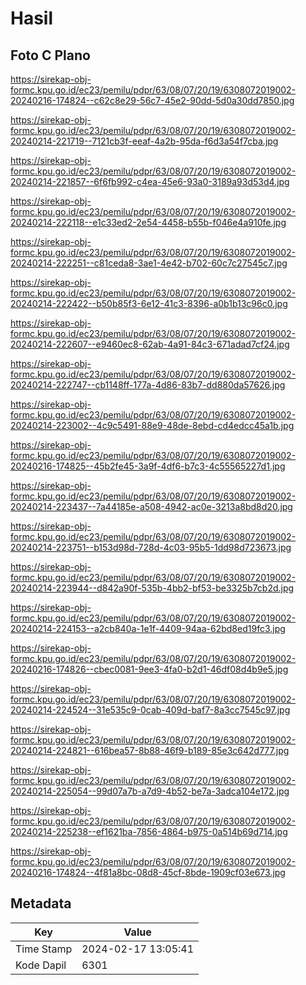 # Hasil

## Foto C Plano

https://sirekap-obj-formc.kpu.go.id/ec23/pemilu/pdpr/63/08/07/20/19/6308072019002-20240216-174824--c62c8e29-56c7-45e2-90dd-5d0a30dd7850.jpg

https://sirekap-obj-formc.kpu.go.id/ec23/pemilu/pdpr/63/08/07/20/19/6308072019002-20240214-221719--7121cb3f-eeaf-4a2b-95da-f6d3a54f7cba.jpg

https://sirekap-obj-formc.kpu.go.id/ec23/pemilu/pdpr/63/08/07/20/19/6308072019002-20240214-221857--6f6fb992-c4ea-45e6-93a0-3189a93d53d4.jpg

https://sirekap-obj-formc.kpu.go.id/ec23/pemilu/pdpr/63/08/07/20/19/6308072019002-20240214-222118--e1c33ed2-2e54-4458-b55b-f046e4a910fe.jpg

https://sirekap-obj-formc.kpu.go.id/ec23/pemilu/pdpr/63/08/07/20/19/6308072019002-20240214-222251--c81ceda8-3ae1-4e42-b702-60c7c27545c7.jpg

https://sirekap-obj-formc.kpu.go.id/ec23/pemilu/pdpr/63/08/07/20/19/6308072019002-20240214-222422--b50b85f3-6e12-41c3-8396-a0b1b13c96c0.jpg

https://sirekap-obj-formc.kpu.go.id/ec23/pemilu/pdpr/63/08/07/20/19/6308072019002-20240214-222607--e9460ec8-62ab-4a91-84c3-671adad7cf24.jpg

https://sirekap-obj-formc.kpu.go.id/ec23/pemilu/pdpr/63/08/07/20/19/6308072019002-20240214-222747--cb1148ff-177a-4d86-83b7-dd880da57626.jpg

https://sirekap-obj-formc.kpu.go.id/ec23/pemilu/pdpr/63/08/07/20/19/6308072019002-20240214-223002--4c9c5491-88e9-48de-8ebd-cd4edcc45a1b.jpg

https://sirekap-obj-formc.kpu.go.id/ec23/pemilu/pdpr/63/08/07/20/19/6308072019002-20240216-174825--45b2fe45-3a9f-4df6-b7c3-4c55565227d1.jpg

https://sirekap-obj-formc.kpu.go.id/ec23/pemilu/pdpr/63/08/07/20/19/6308072019002-20240214-223437--7a44185e-a508-4942-ac0e-3213a8bd8d20.jpg

https://sirekap-obj-formc.kpu.go.id/ec23/pemilu/pdpr/63/08/07/20/19/6308072019002-20240214-223751--b153d98d-728d-4c03-95b5-1dd98d723673.jpg

https://sirekap-obj-formc.kpu.go.id/ec23/pemilu/pdpr/63/08/07/20/19/6308072019002-20240214-223944--d842a90f-535b-4bb2-bf53-be3325b7cb2d.jpg

https://sirekap-obj-formc.kpu.go.id/ec23/pemilu/pdpr/63/08/07/20/19/6308072019002-20240214-224153--a2cb840a-1e1f-4409-94aa-62bd8ed19fc3.jpg

https://sirekap-obj-formc.kpu.go.id/ec23/pemilu/pdpr/63/08/07/20/19/6308072019002-20240216-174826--cbec0081-9ee3-4fa0-b2d1-46df08d4b9e5.jpg

https://sirekap-obj-formc.kpu.go.id/ec23/pemilu/pdpr/63/08/07/20/19/6308072019002-20240214-224524--31e535c9-0cab-409d-baf7-8a3cc7545c97.jpg

https://sirekap-obj-formc.kpu.go.id/ec23/pemilu/pdpr/63/08/07/20/19/6308072019002-20240214-224821--616bea57-8b88-46f9-b189-85e3c642d777.jpg

https://sirekap-obj-formc.kpu.go.id/ec23/pemilu/pdpr/63/08/07/20/19/6308072019002-20240214-225054--99d07a7b-a7d9-4b52-be7a-3adca104e172.jpg

https://sirekap-obj-formc.kpu.go.id/ec23/pemilu/pdpr/63/08/07/20/19/6308072019002-20240214-225238--ef1621ba-7856-4864-b975-0a514b69d714.jpg

https://sirekap-obj-formc.kpu.go.id/ec23/pemilu/pdpr/63/08/07/20/19/6308072019002-20240216-174824--4f81a8bc-08d8-45cf-8bde-1909cf03e673.jpg


## Metadata

| Key        | Value               |
| ---------- | ------------------- |
| Time Stamp | 2024-02-17 13:05:41 |
| Kode Dapil | 6301                |



